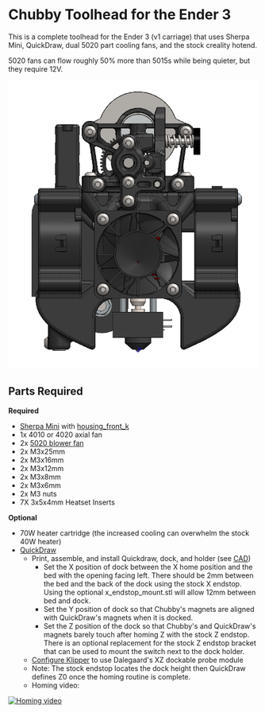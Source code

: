 # Chubby Toolhead for the Ender 3

This is a complete toolhead for the Ender 3 (v1 carriage) that uses Sherpa Mini, QuickDraw, dual 5020 part cooling fans, and the stock creality hotend. 

5020 fans can flow roughly 50% more than 5015s while being quieter, but they require 12V.

![Image of Stiffy](./Images/Chubby.png)

## Parts Required

**Required**
- [Sherpa Mini](https://github.com/Annex-Engineering/Sherpa_Mini-Extruder/) with [housing_front_k](https://github.com/Annex-Engineering/Sherpa_Mini-Extruder/blob/master/STLs/FDM_STLs/optional_parts/%5Ba%5D_housing_front_k_x1_rev5.STL)
- 1x 4010 or 4020 axial fan
- 2x [5020 blower fan](https://www.digikey.com/en/products/detail/delta-electronics/BFB0512VHD-F00/2560494)
- 2x M3x25mm
- 2x M3x16mm
- 2x M3x12mm
- 2x M3x8mm
- 2x M3x6mm
- 2x M3 nuts
- 7X 3x5x4mm Heatset Inserts

**Optional**
- 70W heater cartridge (the increased cooling can overwhelm the stock 40W heater)
- [QuickDraw](https://github.com/Annex-Engineering/Quickdraw_Probe) 
	- Print, assemble, and install Quickdraw, dock, and holder (see [CAD](./CAD/Stiffy.EASM))
		- Set the X position of dock between the X home position and the bed with the opening facing left. There should be 2mm between the bed and the back of the dock using the stock X endstop. Using the optional x_endstop_mount.stl will allow 12mm between bed and dock. 
		- Set the Y position of dock so that Chubby's magnets are aligned with QuickDraw's magnets when it is docked.
		- Set the Z position of the dock so that Chubby's and QuickDraw's magnets barely touch after homing Z with the stock Z endstop. There is an optional replacement for the stock Z endstop bracket that can be used to mount the switch next to the dock holder. 
	- [Configure Klipper](./QuickDraw_klipper_config.cfg) to use Dalegaard's XZ dockable probe module
	- Note: The stock endstop locates the dock height then QuickDraw defines Z0 once the homing routine is complete.
	- Homing video: 

[![Homing video](https://img.youtube.com/vi/NMOQogjF0p8/0.jpg)](https://youtu.be/NMOQogjF0p8)

